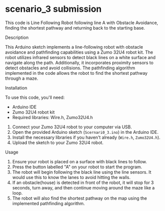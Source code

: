 # scenario_3 submission
 

This code is Line Following Robot following line A with Obstacle Avoidance, finding the shortest pathway and returning back to the starting base.

Description

This Arduino sketch implements a line-following robot with obstacle avoidance and pathfinding capabilities using a Zumo 32U4 robot kit. The robot utilizes infrared sensors to detect black lines on a white surface and navigate along the path. Additionally, it incorporates proximity sensors to detect obstacles and avoid collisions. The pathfinding algorithm implemented in the code allows the robot to find the shortest pathway through a maze.

Installation

To use this code, you'll need:
- Arduino IDE
- Zumo 32U4 robot kit
- Required libraries: Wire.h, Zumo32U4.h

1. Connect your Zumo 32U4 robot to your computer via USB.
2. Open the provided Arduino sketch (`Scernari0_3.ino`) in the Arduino IDE.
3. Install the necessary libraries if you haven't already (`Wire.h`, `Zumo32U4.h`).
4. Upload the sketch to your Zumo 32U4 robot.

Usage

1. Ensure your robot is placed on a surface with black lines to follow.
2. Press the button labelled "A" on your robot to start the program.
3. The robot will begin following the black line using the line sensors. It would use this to know the lanes to avoid hitting the walls.
4. If an obstacle(house) is detected in front of the robot, it will stop for 3 seconds, turn away, and then continue moving around the maze like a loop.
5. The robot will also find the shortest pathway on the map using the implemented pathfinding algorithm.
